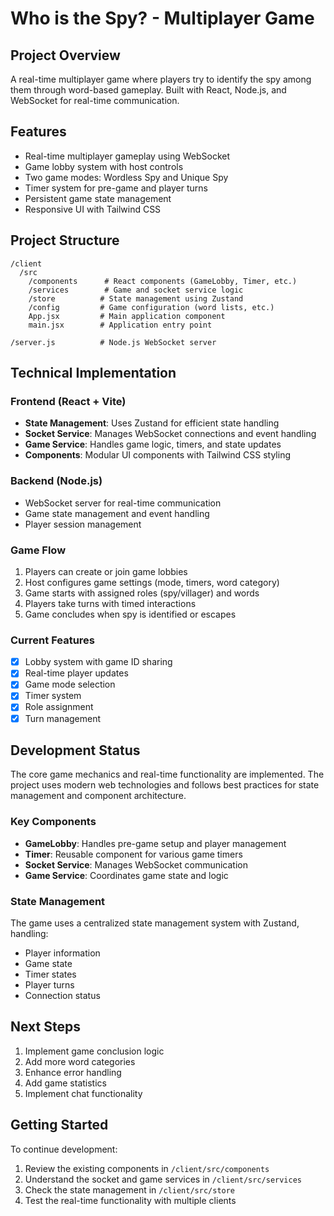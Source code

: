 # Who is the Spy? - Multiplayer Game

## Project Overview
A real-time multiplayer game where players try to identify the spy among them through word-based gameplay. Built with React, Node.js, and WebSocket for real-time communication.

## Features
- Real-time multiplayer gameplay using WebSocket
- Game lobby system with host controls
- Two game modes: Wordless Spy and Unique Spy
- Timer system for pre-game and player turns
- Persistent game state management
- Responsive UI with Tailwind CSS

## Project Structure
```
/client
  /src
    /components      # React components (GameLobby, Timer, etc.)
    /services        # Game and socket service logic
    /store          # State management using Zustand
    /config         # Game configuration (word lists, etc.)
    App.jsx         # Main application component
    main.jsx        # Application entry point

/server.js          # Node.js WebSocket server
```

## Technical Implementation

### Frontend (React + Vite)
- **State Management**: Uses Zustand for efficient state handling
- **Socket Service**: Manages WebSocket connections and event handling
- **Game Service**: Handles game logic, timers, and state updates
- **Components**: Modular UI components with Tailwind CSS styling

### Backend (Node.js)
- WebSocket server for real-time communication
- Game state management and event handling
- Player session management

### Game Flow
1. Players can create or join game lobbies
2. Host configures game settings (mode, timers, word category)
3. Game starts with assigned roles (spy/villager) and words
4. Players take turns with timed interactions
5. Game concludes when spy is identified or escapes

### Current Features
- [x] Lobby system with game ID sharing
- [x] Real-time player updates
- [x] Game mode selection
- [x] Timer system
- [x] Role assignment
- [x] Turn management

## Development Status
The core game mechanics and real-time functionality are implemented. The project uses modern web technologies and follows best practices for state management and component architecture.

### Key Components
- **GameLobby**: Handles pre-game setup and player management
- **Timer**: Reusable component for various game timers
- **Socket Service**: Manages WebSocket communication
- **Game Service**: Coordinates game state and logic

### State Management
The game uses a centralized state management system with Zustand, handling:
- Player information
- Game state
- Timer states
- Player turns
- Connection status

## Next Steps
1. Implement game conclusion logic
2. Add more word categories
3. Enhance error handling
4. Add game statistics
5. Implement chat functionality

## Getting Started
To continue development:
1. Review the existing components in `/client/src/components`
2. Understand the socket and game services in `/client/src/services`
3. Check the state management in `/client/src/store`
4. Test the real-time functionality with multiple clients